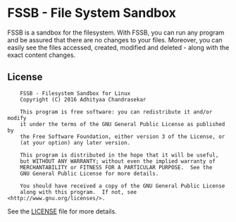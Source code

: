 # FSSB - File System Sandbox

FSSB is a sandbox for the filesystem. With FSSB, you can run any program and
be assured that there are no changes to your files. Moreover, you can easily
see the files accessed, created, modified and deleted - along with the exact
content changes.

## License

```
    FSSB - Filesystem Sandbox for Linux
    Copyright (C) 2016 Adhityaa Chandrasekar

    This program is free software: you can redistribute it and/or modify
    it under the terms of the GNU General Public License as published by
    the Free Software Foundation, either version 3 of the License, or
    (at your option) any later version.

    This program is distributed in the hope that it will be useful,
    but WITHOUT ANY WARRANTY; without even the implied warranty of
    MERCHANTABILITY or FITNESS FOR A PARTICULAR PURPOSE.  See the
    GNU General Public License for more details.

    You should have received a copy of the GNU General Public License
    along with this program.  If not, see <http://www.gnu.org/licenses/>.
```

See the [LICENSE](LICENSE) file for more details.
